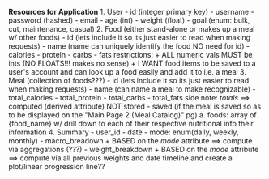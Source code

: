 **Resources for Application**
    1. User
        - id (integer primary key)
        - username
        - password (hashed)
        - email
        - age (int)
        - weight (float)
        - goal (enum: bulk, cut, maintenance, casual)
    2. Food (either stand-alone or makes up a meal w/ other foods)
        - id (lets include it so its just easier to read when making requests)
        - name (name can uniquely identify the food NO need for id)
        - calories
        - protein
        - carbs
        - fats
        restrictions:
            + ALL numeric vals MUST be ints (NO FLOATS!!! makes no sense)
        + I WANT food items to be saved to a user's account and can look up a food easily and add it to i.e. a meal
    3. Meal (collection of foods???)
        - id (lets include it so its just easier to read when making requests)
        - name (can name a meal to make recognizable)
        - total_calories
        - total_protein
        - total_carbs
        - total_fats
        side note: *totals* ==> computed (derived attribute) NOT stored
        - saved (if the meal is saved so as to be displayed on the "Main Page 2 (Meal Catalog)" pg)
        a. foods: array of {food_name} w/ drill down to each of their respective nutritional info
            their information
    4. Summary
        - user_id
        - date
        - mode: enum(daily, weekly, monthly)
        - macro_breadown
            + BASED on the *mode* attribute ==> compute via aggregations (???)
        - weight_breakdown
            + BASED on the *mode* attribute ==> compute via all previous weights and date timeline and create a plot/linear progression line??